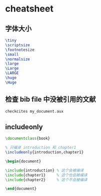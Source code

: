 # cheatsheet

## 字体大小

```tex
\tiny
\scriptsize
\footnotesize
\small
\normalsize
\large
\Large
\LARGE
\huge
\Huge
```

## 检查 bib file 中没被引用的文献

```bash
checkcites my_document.aux
```

## includeonly

```latex
\documentclass{book}

% 只编译 introduction 和 chapter1
\includeonly{introduction,chapter1}

\begin{document}

\include{introduction} % 这个会被编译
\include{chapter1}     % 这个也会被编译
\include{chapter2}     % 这个不会被编译

\end{document}
```

<!--stackedit_data:
eyJoaXN0b3J5IjpbMTMwNzM1OTU3MV19
-->